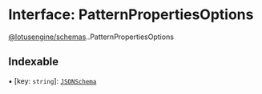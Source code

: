 # Interface: PatternPropertiesOptions

[@lotusengine/schemas](../wiki/@lotusengine.schemas).[<internal>](../wiki/@lotusengine.schemas.%3Cinternal%3E).PatternPropertiesOptions

## Indexable

▪ [key: `string`]: [`JSONSchema`](../wiki/@lotusengine.schemas.%3Cinternal%3E#jsonschema)
